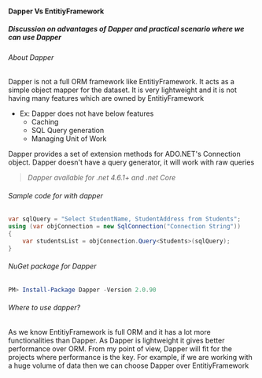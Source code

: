 #### Dapper Vs EntitiyFramework
##### Discussion on advantages of Dapper and practical scenario where we can use Dapper
>

###### About Dapper
Dapper is not a full ORM framework like EntitiyFramework. It acts as a simple object mapper for the dataset.
It is very lightweight and it is not having many features which are owned by EntitiyFramework
* Ex: Dapper does not have below features
  * Caching
  * SQL Query generation
  * Managing Unit of Work

Dapper provides a set of extension methods for ADO.NET's Connection object. Dapper doesn't have a query generator, it will work with raw queries

> *Dapper available for .net 4.6.1+ and .net Core*

###### Sample code for with dapper
```csharp
var sqlQuery = "Select StudentName, StudentAddress from Students";
using (var objConnection = new SqlConnection("Connection String"))
{
    var studentsList = objConnection.Query<Students>(sqlQuery);
}
```
###### NuGet  package for Dapper
```powershell
PM> Install-Package Dapper -Version 2.0.90
```

###### Where to use dapper?
As we know EntitiyFramework is full ORM and it has a lot more functionalities than Dapper. As Dapper is lightweight it gives better performance over ORM.
From my point of view, Dapper will fit for the projects where performance is the key. For example, if we are working with a huge volume of data then we can choose Dapper over EntitiyFramework


[//]: # (Tags: Dapper, Advantages of Dapper, Use cases for Dapper, where to use Dapper)
[//]: # (Type: Dapper - Discussion)
[//]: # (Rating: 2)
[//]: # (Languages:csharp)
[//]: # (ReadyState:Publish)
